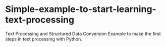 # Simple-example-to-start-learning-text-processing

Text Processing and Structured Data Conversion Example to make the first steps in text processing with Python. 
